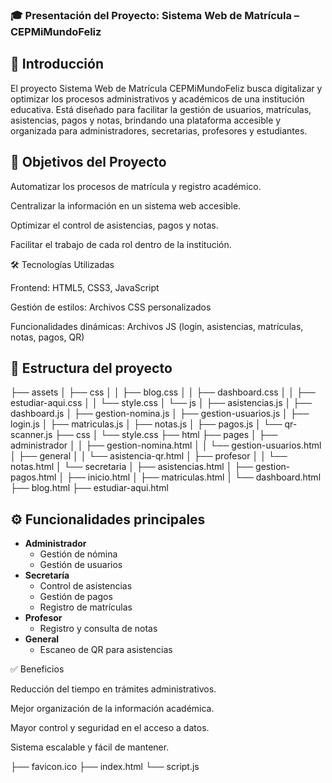 ### 🎓 Presentación del Proyecto: Sistema Web de Matrícula – CEPMiMundoFeliz

## 📌 Introducción
El proyecto Sistema Web de Matrícula CEPMiMundoFeliz busca digitalizar y optimizar los procesos administrativos y académicos de una institución educativa. Está diseñado para facilitar la gestión de usuarios, matrículas, asistencias, pagos y notas, brindando una plataforma accesible y organizada para administradores, secretarias, profesores y estudiantes.

## 🎯 Objetivos del Proyecto

Automatizar los procesos de matrícula y registro académico.

Centralizar la información en un sistema web accesible.

Optimizar el control de asistencias, pagos y notas.

Facilitar el trabajo de cada rol dentro de la institución.



🛠️ Tecnologías Utilizadas

Frontend: HTML5, CSS3, JavaScript

Gestión de estilos: Archivos CSS personalizados

Funcionalidades dinámicas: Archivos JS (login, asistencias, matrículas, notas, pagos, QR)
## 📂 Estructura del proyecto
├── assets
│ ├── css
│ │ ├── blog.css
│ │ ├── dashboard.css
│ │ ├── estudiar-aqui.css
│ │ └── style.css
│ └── js
│ ├── asistencias.js
│ ├── dashboard.js
│ ├── gestion-nomina.js
│ ├── gestion-usuarios.js
│ ├── login.js
│ ├── matriculas.js
│ ├── notas.js
│ ├── pagos.js
│ └── qr-scanner.js
├── css
│ └── style.css
├── html
├── pages
│ ├── administrador
│ │ ├── gestion-nomina.html
│ │ └── gestion-usuarios.html
│ ├── general
│ │ └── asistencia-qr.html
│ ├── profesor
│ │ └── notas.html
│ └── secretaria
│ ├── asistencias.html
│ ├── gestion-pagos.html
│ ├── inicio.html
│ ├── matriculas.html
│ └── dashboard.html
├── blog.html
├── estudiar-aqui.html

## ⚙️ Funcionalidades principales
- **Administrador**
  - Gestión de nómina  
  - Gestión de usuarios  
- **Secretaría**
  - Control de asistencias  
  - Gestión de pagos  
  - Registro de matrículas  
- **Profesor**
  - Registro y consulta de notas  
- **General**
  - Escaneo de QR para asistencias  

✅ Beneficios

Reducción del tiempo en trámites administrativos.

Mejor organización de la información académica.

Mayor control y seguridad en el acceso a datos.

Sistema escalable y fácil de mantener.

├── favicon.ico
├── index.html
└── script.js
